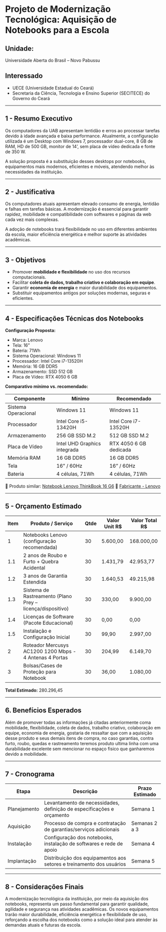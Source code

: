 # Projeto de Modernização Tecnológica: Aquisição de Notebooks para a Escola

## Unidade: 

Universidade Aberta do Brasil – Novo Pabussu

## Interessado

* UECE (Universidade Estadual do Ceará)
* Secretaria da Ciência, Tecnologia e Ensino Superior (SECITECE) do Governo do Ceará

---

## 1 - Resumo Executivo

Os computadores da UAB apresentam lentidão e erros ao processar tarefas devido à idade avançada e baixa performance. Atualmente, a configuração utilizada é um Desktop com Windows 7, processador dual-core, 8 GB de RAM, HD de 500 GB, monitor de 14’, sem placa de vídeo dedicada e fonte de 350 W.

A solução proposta é a substituição desses desktops por notebooks, equipamentos mais modernos, eficientes e móveis, atendendo melhor às necessidades da instituição.

---

## 2 - Justificativa

Os computadores atuais apresentam elevado consumo de energia, lentidão e falhas em tarefas básicas. A modernização é essencial para garantir rapidez, mobilidade e compatibilidade com softwares e páginas da web cada vez mais complexas.

A adoção de notebooks trará flexibilidade no uso em diferentes ambientes da escola, maior eficiência energética e melhor suporte às atividades acadêmicas.

---

## 3 - Objetivos

* Promover **mobilidade e flexibilidade** no uso dos recursos computacionais.
* Facilitar **coleta de dados, trabalho criativo e colaboração em equipe**.
* Garantir **economia de energia** e maior durabilidade dos equipamentos.
* Substituir equipamentos antigos por soluções modernas, seguras e eficientes.

---

## 4 - Especificações Técnicas dos Notebooks

**Configuração Proposta:**

* Marca: Lenovo
* Tela: 16”
* Bateria: 71Wh
* Sistema Operacional: Windows 11
* Processador: Intel Core i7-13520H
* Memória: 16 GB DDR5
* Armazenamento: SSD 512 GB
* Placa de Vídeo: RTX 4050 6 GB

**Comparativo mínimo vs. recomendado:**

| Componente          | Mínimo                       | Recomendado            |
| ------------------- | ---------------------------- | ---------------------- |
| Sistema Operacional | Windows 11                   | Windows 11             |
| Processador         | Intel Core i5-13420H         | Intel Core i7-13520H   |
| Armazenamento       | 256 GB SSD M.2               | 512 GB SSD M.2         |
| Placa de Vídeo      | Intel UHD Graphics integrada | RTX 4050 6 GB dedicada |
| Memória RAM         | 16 GB DDR5                   | 16 GB DDR5             |
| Tela                | 16” / 60Hz                   | 16” / 60Hz             |
| Bateria             | 4 células, 71Wh              | 4 células, 71Wh        |

🔗 Produto similar: [Notebook Lenovo ThinkBook 16 G6](https://www.magazineluiza.com.br/notebook-lenovo-thinkbook-16-g6-intel-core-i5-13420h-16gb-512gb-ssd-windows-11-21nr000cbr-arctic-grey/p/egc5h8j2c9/in/leip/)
🔗 [Fabricante - Lenovo](https://www.lenovo.com/br/pt/p/laptops/thinkbook/xxtbxtmi410/21nq000abr)

---

## 5 - Orçamento Estimado

| Item | Produto / Serviço                                          | Qtde | Valor Unit R$ | Valor Total R$   |
| ---- | ---------------------------------------------------------- | ---- | -------------- | -------------- |
| 1    | Notebooks Lenovo (configuração recomendada)                | 30   |  5.600,00   | 168.000,00 |
| 1.1  | 2 anos de Roubo e Furto + Quebra Acidental                 | 30   |  1.431,79   |  42.953,77  |
| 1.2  | 3 anos de Garantia Estendida                               | 30   |  1.640,53   |  49.215,98  |
| 1.3  | Sistema de Rastreamento (Plano Prey – licença/dispositivo) | 30   |  330,00     |  9.900,00   |
| 1.4  | Licenças de Software (Pacote Educacional)                  | 30   |  0,00       |  0,00       |
| 1.5  | Instalação e Configuração Inicial                          | 30   |  99,90      |  2.997,00   |
| 2    | Roteador Mercusys AC1200 1200 Mbps - 4 Antenas 4 Portas    | 30   |  204,99     |  6.149,70   |
| 3    | Bolsas/Cases de Proteção para Notebook                     | 30   |   36,00      |  1.080,00   |

**Total Estimado:** 280.296,45

---

## 6.	Benefícios Esperados
Além de promover todas as informações já citadas anteriormente coma mobilidade, flexibilidade, coleta de dados, trabalho criativo, colaboração em equipe, economia de energia, gostaria de ressaltar que com a aquisição desse produto e seus demais itens de compra, no caso garantias, contra furto, roubo, quedas e rastreamento teremos produto ultima linha com uma durabilidade excelente sem mencionar no espaço fisico que ganharemos devido a mobilidade.

---

## 7 - Cronograma

| Etapa        | Descrição                                                             | Prazo Estimado |
| ------------ | --------------------------------------------------------------------- | -------------- |
| Planejamento | Levantamento de necessidades, definição de especificações e orçamento | Semana 1       |
| Aquisição    | Processo de compra e contratação de garantias/serviços adicionais     | Semanas 2 a 3  |
| Instalação   | Configuração dos notebooks, instalação de softwares e rede de apoio   | Semana 4       |
| Implantação  | Distribuição dos equipamentos aos setores e treinamento dos usuários  | Semana 5       |

---

## 8 - Considerações Finais

A modernização tecnológica da instituição, por meio da aquisição dos notebooks, representa um passo fundamental para garantir qualidade, agilidade e segurança nas atividades acadêmicas. Os novos equipamentos trarão maior durabilidade, eficiência energética e flexibilidade de uso, reforçando a escolha dos notebooks como a solução ideal para atender às demandas atuais e futuras da escola.
